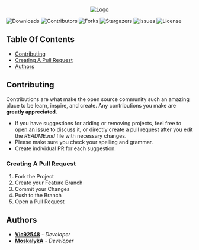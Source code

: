 <br/>
<p align="center">
  <a href="https://github.com/BuckshotPlusPlus/Official-Website">
    <img src="https://i.imgur.com/3880deE.png" alt="Logo">
  </a>
</p>

![Downloads](https://img.shields.io/github/downloads/BuckshotPlusPlus/Official-Website/total) ![Contributors](https://img.shields.io/github/contributors/BuckshotPlusPlus/Official-Website?color=dark-green) ![Forks](https://img.shields.io/github/forks/BuckshotPlusPlus/Official-Website?style=social) ![Stargazers](https://img.shields.io/github/stars/BuckshotPlusPlus/Official-Website?style=social) ![Issues](https://img.shields.io/github/issues/BuckshotPlusPlus/Official-Website) ![License](https://img.shields.io/github/license/BuckshotPlusPlus/Official-Website) 

## Table Of Contents

* [Contributing](#contributing)
* [Creating A Pull Request](#creating-a-pull-request)
* [Authors](#authors)

## Contributing

Contributions are what make the open source community such an amazing place to be learn, inspire, and create. Any contributions you make are **greatly appreciated**.
* If you have suggestions for adding or removing projects, feel free to [open an issue](https://github.com/BuckshotPlusPlus/Official-Website/issues/new) to discuss it, or directly create a pull request after you edit the *README.md* file with necessary changes.
* Please make sure you check your spelling and grammar.
* Create individual PR for each suggestion.

### Creating A Pull Request

1. Fork the Project
2. Create your Feature Branch
3. Commit your Changes
4. Push to the Branch
5. Open a Pull Request

## Authors

* **[Vic92548](https://github.com/Vic92548)** - *Developer* 
* **[MoskalykA](https://github.com/MoskalykA)** - *Developer* 
